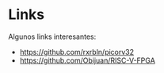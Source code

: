 # Links
Algunos links interesantes:

+ https://github.com/rxrbln/picorv32
+ https://github.com/Obijuan/RISC-V-FPGA
